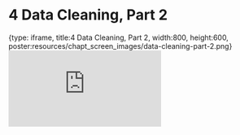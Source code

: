 # 4 Data Cleaning, Part 2
 
{type: iframe, title:4 Data Cleaning, Part 2, width:800, height:600, poster:resources/chapt_screen_images/data-cleaning-part-2.png}
![](https://hutchdatascience.org/Intermediate_R/no_toc/data-cleaning-part-2.html)
 

 
